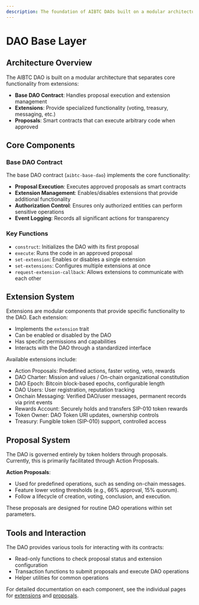 ```yaml
---
description: The foundation of AIBTC DAOs built on a modular architecture.
---
```


# DAO Base Layer

## Architecture Overview

The AIBTC DAO is built on a modular architecture that separates core functionality from extensions:

- **Base DAO Contract**: Handles proposal execution and extension management
- **Extensions**: Provide specialized functionality (voting, treasury, messaging, etc.)
- **Proposals**: Smart contracts that can execute arbitrary code when approved

## Core Components

### Base DAO Contract

The base DAO contract (`aibtc-base-dao`) implements the core functionality:

- **Proposal Execution**: Executes approved proposals as smart contracts
- **Extension Management**: Enables/disables extensions that provide additional functionality
- **Authorization Control**: Ensures only authorized entities can perform sensitive operations
- **Event Logging**: Records all significant actions for transparency

### Key Functions

- `construct`: Initializes the DAO with its first proposal
- `execute`: Runs the code in an approved proposal
- `set-extension`: Enables or disables a single extension
- `set-extensions`: Configures multiple extensions at once
- `request-extension-callback`: Allows extensions to communicate with each other

## Extension System

Extensions are modular components that provide specific functionality to the DAO. Each extension:

- Implements the `extension` trait
- Can be enabled or disabled by the DAO
- Has specific permissions and capabilities
- Interacts with the DAO through a standardized interface

Available extensions include:
- Action Proposals: Predefined actions, faster voting, veto, rewards
- DAO Charter: Mission and values / On-chain organizational constitution
- DAO Epoch: Bitcoin block-based epochs, configurable length
- DAO Users: User registration, reputation tracking
- Onchain Messaging: Verified DAO/user messages, permanent records via print events
- Rewards Account: Securely holds and transfers SIP-010 token rewards
- Token Owner: DAO Token URI updates, ownership controls
- Treasury: Fungible token (SIP-010) support, controlled access

## Proposal System

The DAO is governed entirely by token holders through proposals. Currently, this is primarily facilitated through Action Proposals.

**Action Proposals**:
- Used for predefined operations, such as sending on-chain messages.
- Feature lower voting thresholds (e.g., 66% approval, 15% quorum).
- Follow a lifecycle of creation, voting, conclusion, and execution.

These proposals are designed for routine DAO operations within set parameters.

## Tools and Interaction

The DAO provides various tools for interacting with its contracts:

- Read-only functions to check proposal status and extension configuration
- Transaction functions to submit proposals and execute DAO operations
- Helper utilities for common operations

For detailed documentation on each component, see the individual pages for [extensions](dao-extensions/README.md) and [proposals](dao-proposals/README.md).
